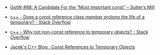 - [GotW #88: A Candidate For the “Most Important const” – Sutter’s Mill](https://herbsutter.com/2008/01/01/gotw-88-a-candidate-for-the-most-important-const/)

- [c++ - Does a const reference class member prolong the life of a temporary? - Stack Overflow](https://stackoverflow.com/questions/2784262/does-a-const-reference-class-member-prolong-the-life-of-a-temporary)

- [c++ - Why not non-const reference to temporary objects? - Stack Overflow](https://stackoverflow.com/questions/13826897/why-not-non-const-reference-to-temporary-objects)

- [Jacek's C++ Blog · Const References to Temporary Objects](https://blog.galowicz.de/2016/03/23/const_reference_to_temporary_object/)
